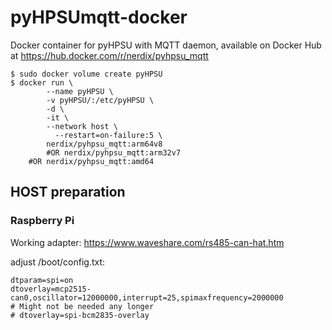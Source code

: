 # pyHPSUmqtt-docker
Docker container for pyHPSU with MQTT daemon, available on Docker Hub at https://hub.docker.com/r/nerdix/pyhpsu_mqtt

```
$ sudo docker volume create pyHPSU
$ docker run \
        --name pyHPSU \
        -v pyHPSU/:/etc/pyHPSU \
        -d \
        -it \
        --network host \
	      --restart=on-failure:5 \
        nerdix/pyhpsu_mqtt:arm64v8
        #OR nerdix/pyhpsu_mqtt:arm32v7
	#OR nerdix/pyhpsu_mqtt:amd64
```

## HOST preparation
### Raspberry Pi
Working adapter: https://www.waveshare.com/rs485-can-hat.htm

adjust /boot/config.txt:
```
dtparam=spi=on
dtoverlay=mcp2515-can0,oscillator=12000000,interrupt=25,spimaxfrequency=2000000
# Might not be needed any longer
# dtoverlay=spi-bcm2835-overlay
```
